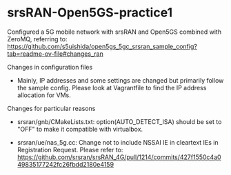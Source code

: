 # srsRAN-Open5GS-practice1
Configured a 5G mobile network with srsRAN and Open5GS combined with ZeroMQ,
referring to: https://github.com/s5uishida/open5gs_5gc_srsran_sample_config?tab=readme-ov-file#changes_ran

Changes in configuration files

- Mainly, IP addresses and some settings are changed but primarily follow the sample config.
Please look at Vagrantfile to find the IP address allocation for VMs.

Changes for particular reasons

- srsran/gnb/CMakeLists.txt: option(AUTO_DETECT_ISA) should be set to "OFF" to make it compatible with virtualbox.

- srsran/ue/nas_5g.cc: Change not to include NSSAI IE in cleartext IEs in Registration Request. Please refer to: https://github.com/srsran/srsRAN_4G/pull/1214/commits/427f1550c4a049835177242fc26fbdd2180e4159
